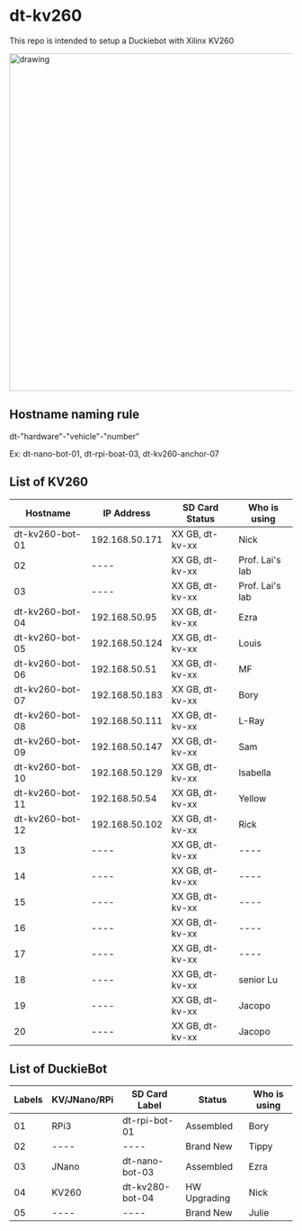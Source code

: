 # dt-kv260

This repo is intended to setup a Duckiebot with Xilinx KV260

<img src="https://user-images.githubusercontent.com/16217256/151703868-4a1f3fac-34e2-4c9b-8c00-47693c7cac59.png" alt="drawing" width="600"/>


## Hostname naming rule

dt-"hardware"-"vehicle"-"number"

Ex: dt-nano-bot-01, dt-rpi-boat-03, dt-kv260-anchor-07

## List of KV260

| Hostname        | IP Address      | SD Card Status  | Who is using    |
| --------------- | --------------  | --------------  | --------------- |
| dt-kv260-bot-01 | 192.168.50.171  | XX GB, dt-kv-xx | Nick            |
| 02              | ----            | XX GB, dt-kv-xx | Prof. Lai's lab |
| 03              | ----            | XX GB, dt-kv-xx | Prof. Lai's lab |
| dt-kv260-bot-04 | 192.168.50.95   | XX GB, dt-kv-xx | Ezra            |
| dt-kv260-bot-05 | 192.168.50.124  | XX GB, dt-kv-xx | Louis           |
| dt-kv260-bot-06 | 192.168.50.51   | XX GB, dt-kv-xx | MF              |
| dt-kv260-bot-07 | 192.168.50.183  | XX GB, dt-kv-xx | Bory            |
| dt-kv260-bot-08 | 192.168.50.111  | XX GB, dt-kv-xx | L-Ray           |
| dt-kv260-bot-09 | 192.168.50.147  | XX GB, dt-kv-xx | Sam             |
| dt-kv260-bot-10 | 192.168.50.129  | XX GB, dt-kv-xx | Isabella        |
| dt-kv260-bot-11 | 192.168.50.54   | XX GB, dt-kv-xx | Yellow          |
| dt-kv260-bot-12 | 192.168.50.102  | XX GB, dt-kv-xx | Rick            |
| 13              | ----            | XX GB, dt-kv-xx | ----            |
| 14              | ----            | XX GB, dt-kv-xx | ----            |
| 15              | ----            | XX GB, dt-kv-xx | ----            |
| 16              | ----            | XX GB, dt-kv-xx | ----            |
| 17              | ----            | XX GB, dt-kv-xx | ----            |
| 18              | ----            | XX GB, dt-kv-xx | senior Lu       |
| 19              | ----            | XX GB, dt-kv-xx | Jacopo          |
| 20              | ----            | XX GB, dt-kv-xx | Jacopo          |

## List of DuckieBot

| Labels  | KV/JNano/RPi | SD Card Label   | Status      | Who is using    |
| --------| -------- | --------------  | --------------  | --------------- |
| 01      | RPi3     | dt-rpi-bot-01   | Assembled       | Bory      |
| 02      | ----     | ----            | Brand New       | Tippy     |
| 03      | JNano    | dt-nano-bot-03  | Assembled       | Ezra      |
| 04      | KV260    | dt-kv280-bot-04 | HW Upgrading    | Nick      |
| 05      | ----     | ----            | Brand New       | Julie     |
